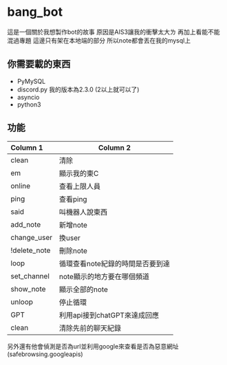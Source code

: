 # bang_bot
這是一個關於我想製作bot的故事 原因是AIS3讓我的衝擊太大ㄌ 再加上看能不能混過專題
這邊只有架在本地端的部分 所以note都會丟在我的mysql上
## 你需要載的東西
* PyMySQL
* discord.py 我的版本為2.3.0 (2以上就可以了)
* asyncio
* python3
## 功能



| Column 1    | Column 2 |
|:----------- | -------- |
| clean       |    清除      |
| em          |    顯示我的東C      |
| online      |    查看上限人員      |
| ping        |    查看ping      |
| said        |    叫機器人說東西      |
| add_note    |    新增note      |
| change_user |    換user      |
  !delete_note |刪除note
| loop        |   循環查看note紀錄的時間是否要到達   |
| set_channel |   note顯示的地方要在哪個頻道   |
| show_note   |   顯示全部的note   |
| unloop      |   停止循環   |
| GPT         |   利用api接到chatGPT來達成回應   |
| clean       |   清除先前的聊天紀錄   |

另外還有他會偵測是否為url並利用google來查看是否為惡意網址(safebrowsing.googleapis)
